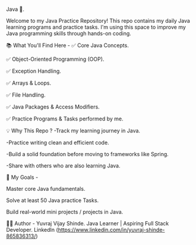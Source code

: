 Java 🚀.

Welcome to my Java Practice Repository!
This repo contains my daily Java learning programs and practice tasks. I'm using this space to improve my Java programming skills through hands-on coding.

📚 What You'll Find Here -
✅ Core Java Concepts.

✅ Object-Oriented Programming (OOP).

✅ Exception Handling.

✅ Arrays & Loops.

✅ File Handling.

✅ Java Packages & Access Modifiers.

✅ Practice Programs & Tasks performed by me. 



💡 Why This Repo ?
-Track my learning journey in Java.

-Practice writing clean and efficient code.

-Build a solid foundation before moving to frameworks like Spring.

-Share with others who are also learning Java.



📌 My Goals -

Master core Java fundamentals.

Solve at least 50 Java practice Tasks.

Build real-world mini projects / projects in Java.

🧑‍💻 Author -
Yuvraj Vijay Shinde.
Java Learner | Aspiring Full Stack Developer.
LinkedIn (https://www.linkedin.com/in/yuvraj-shinde-865836313/)

